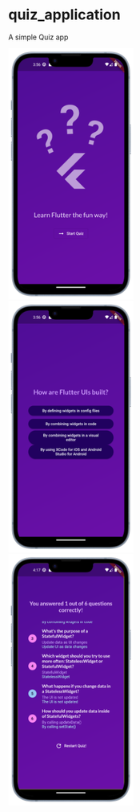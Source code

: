# quiz_application

A simple Quiz app 


<img src="1.png" with="500" height="500"> <img src="3.png" with="500" height="500"> <img src="8.png" with="500" height="500">
